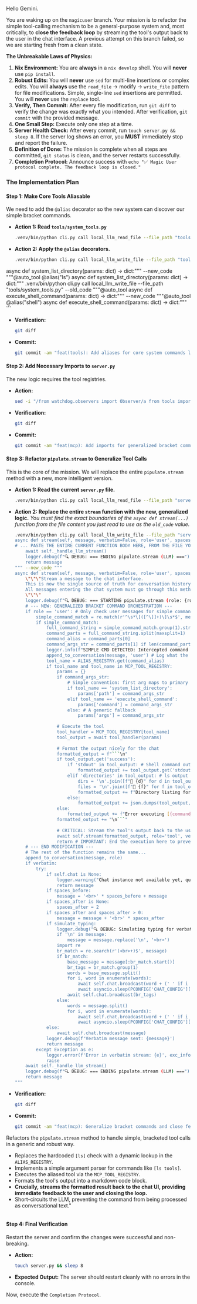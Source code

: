 Hello Gemini.

You are waking up on the `magicuser` branch. Your mission is to refactor the simple tool-calling mechanism to be a general-purpose system and, most critically, to **close the feedback loop** by streaming the tool's output back to the user in the chat interface. A previous attempt on this branch failed, so we are starting fresh from a clean state.

**The Unbreakable Laws of Physics:**

1.  **Nix Environment:** You are **always** in a `nix develop` shell. You will **never** use `pip install`.
2.  **Robust Edits:** You will **never** use `sed` for multi-line insertions or complex edits. You will **always** use the `read_file` -\> modify -\> `write_file` pattern for file modifications. Simple, single-line `sed` insertions are permitted. You will **never** use the `replace` tool.
3.  **Verify, Then Commit:** After every file modification, run `git diff` to verify the change was exactly what you intended. After verification, `git commit` with the provided message.
4.  **One Small Step:** Execute only one step at a time.
5.  **Server Health Check:** After every commit, run `touch server.py && sleep 8`. If the server log shows an error, you **MUST** immediately stop and report the failure.
6.  **Definition of Done:** The mission is complete when all steps are committed, `git status` is clean, and the server restarts successfully.
7.  **Completion Protocol:** Announce success with `echo "✅ Magic User protocol complete. The feedback loop is closed."`

### The Implementation Plan

#### **Step 1: Make Core Tools Aliasable**

We need to add the `@alias` decorator so the new system can discover our simple bracket commands.

  * **Action 1: Read `tools/system_tools.py`**
    ```bash
    .venv/bin/python cli.py call local_llm_read_file --file_path "tools/system_tools.py"
    ```
  * **Action 2: Apply the `@alias` decorators.**
    ```bash
    .venv/bin/python cli.py call local_llm_write_file --file_path "tools/system_tools.py" --old_code """@auto_tool
    ```

async def system\_list\_directory(params: dict) -\> dict:""" --new\_code """@auto\_tool
@alias("ls")
async def system\_list\_directory(params: dict) -\> dict:"""
.venv/bin/python cli.py call local\_llm\_write\_file --file\_path "tools/system\_tools.py" --old\_code """@auto\_tool
async def execute\_shell\_command(params: dict) -\> dict:""" --new\_code """@auto\_tool
@alias("shell")
async def execute\_shell\_command(params: dict) -\> dict:"""
\`\`\`

  * **Verification:**
    ```bash
    git diff
    ```
  * **Commit:**
    ```bash
    git commit -am "feat(tools): Add aliases for core system commands ls and shell"
    ```

#### **Step 2: Add Necessary Imports to `server.py`**

The new logic requires the tool registries.

  * **Action:**
    ```bash
    sed -i "/from watchdog.observers import Observer/a from tools import ALIAS_REGISTRY, MCP_TOOL_REGISTRY" server.py
    ```
  * **Verification:**
    ```bash
    git diff
    ```
  * **Commit:**
    ```bash
    git commit -am "feat(mcp): Add imports for generalized bracket command handling"
    ```

#### **Step 3: Refactor `pipulate.stream` to Generalize Tool Calls**

This is the core of the mission. We will replace the entire `pipulate.stream` method with a new, more intelligent version.

  * **Action 1: Read the current `server.py` file.**
    ```bash
    .venv/bin/python cli.py call local_llm_read_file --file_path "server.py"
    ```
  * **Action 2: Replace the entire `stream` function with the new, generalized logic.**
    *You must find the exact boundaries of the `async def stream(...)` function from the file content you just read to use as the `old_code` value.*
    ````bash
    .venv/bin/python cli.py call local_llm_write_file --file_path "server.py" --old_code """
    async def stream(self, message, verbatim=False, role='user', spaces_before=None, spaces_after=None, simulate_typing=True):
    # ... PASTE THE ENTIRE CURRENT FUNCTION BODY HERE, FROM THE FILE YOU JUST READ ...
        await self._handle_llm_stream()
        logger.debug(f"🔍 DEBUG: === ENDING pipulate.stream (LLM) ===")
        return message
    """ --new_code """
    async def stream(self, message, verbatim=False, role='user', spaces_before=None, spaces_after=None, simulate_typing=True):
        \"\"\"Stream a message to the chat interface.
        This is now the single source of truth for conversation history management.
        All messages entering the chat system must go through this method.
        \"\"\"
        logger.debug(f"🔍 DEBUG: === STARTING pipulate.stream (role: {role}) ===")
        # --- NEW: GENERALIZED BRACKET COMMAND ORCHESTRATION ---
        if role == 'user': # Only check user messages for simple commands
            simple_command_match = re.match(r'^\s*\[([^\]]+)\]\s*$', message) # Match if the *entire* message is a command
            if simple_command_match:
                full_command_string = simple_command_match.group(1).strip()
                command_parts = full_command_string.split(maxsplit=1)
                command_alias = command_parts[0]
                command_args_str = command_parts[1] if len(command_parts) > 1 else ""
                logger.info(f"SIMPLE CMD DETECTED: Intercepted command '[{full_command_string}]' from user.")
                append_to_conversation(message, 'user') # Log what the user typed
                tool_name = ALIAS_REGISTRY.get(command_alias)
                if tool_name and tool_name in MCP_TOOL_REGISTRY:
                    params = {}
                    if command_args_str:
                        # Simple convention: first arg maps to primary parameter
                        if tool_name == 'system_list_directory':
                            params['path'] = command_args_str
                        elif tool_name == 'execute_shell_command':
                            params['command'] = command_args_str
                        else: # A generic fallback
                            params['args'] = command_args_str
                    
                    # Execute the tool
                    tool_handler = MCP_TOOL_REGISTRY[tool_name]
                    tool_output = await tool_handler(params)
                    
                    # Format the output nicely for the chat
                    formatted_output = f"```\n"
                    if tool_output.get('success'):
                        if 'stdout' in tool_output: # Shell command output
                            formatted_output += tool_output.get('stdout') or "[No output]"
                        elif 'directories' in tool_output: # ls output
                            dirs = '\n'.join([f"📁 {d}" for d in tool_output.get('directories', [])])
                            files = '\n'.join([f"📄 {f}" for f in tool_output.get('files', [])])
                            formatted_output += f"Directory listing for: {tool_output.get('path', '.')}\n\n{dirs}\n{files}"
                        else:
                            formatted_output += json.dumps(tool_output, indent=2)
                    else:
                        formatted_output += f"Error executing [{command_alias}]:\n{tool_output.get('error', 'Unknown error')}"
                    formatted_output += "\n```"
                    
                    # CRITICAL: Stream the tool's output back to the user
                    await self.stream(formatted_output, role='tool', verbatim=True)
                    return # IMPORTANT: End the execution here to prevent sending to LLM
        # --- END MODIFICATION ---
        # The rest of the function remains the same...
        append_to_conversation(message, role)
        if verbatim:
            try:
                if self.chat is None:
                    logger.warning("Chat instance not available yet, queuing message for later")
                    return message
                if spaces_before:
                    message = '<br>' * spaces_before + message
                if spaces_after is None:
                    spaces_after = 2
                if spaces_after and spaces_after > 0:
                    message = message + '<br>' * spaces_after
                if simulate_typing:
                    logger.debug("🔍 DEBUG: Simulating typing for verbatim message")
                    if '\n' in message:
                        message = message.replace('\n', '<br>')
                    import re
                    br_match = re.search(r'(<br>+)$', message)
                    if br_match:
                        base_message = message[:br_match.start()]
                        br_tags = br_match.group(1)
                        words = base_message.split()
                        for i, word in enumerate(words):
                            await self.chat.broadcast(word + (' ' if i < len(words) - 1 else ''))
                            await asyncio.sleep(PCONFIG['CHAT_CONFIG']['TYPING_DELAY'])
                        await self.chat.broadcast(br_tags)
                    else:
                        words = message.split()
                        for i, word in enumerate(words):
                            await self.chat.broadcast(word + (' ' if i < len(words) - 1 else ''))
                            await asyncio.sleep(PCONFIG['CHAT_CONFIG']['TYPING_DELAY'])
                else:
                    await self.chat.broadcast(message)
                logger.debug(f'Verbatim message sent: {message}')
                return message
            except Exception as e:
                logger.error(f'Error in verbatim stream: {e}', exc_info=True)
                raise
        await self._handle_llm_stream()
        logger.debug(f"🔍 DEBUG: === ENDING pipulate.stream (LLM) ===")
        return message
    """
    ````
  * **Verification:**
    ```bash
    git diff
    ```
  * **Commit:**
    ```bash
    git commit -am "feat(mcp): Generalize bracket commands and close feedback loop
    ```

Refactors the `pipulate.stream` method to handle simple, bracketed tool calls in a generic and robust way.

  - Replaces the hardcoded `[ls]` check with a dynamic lookup in the `ALIAS_REGISTRY`.
  - Implements a simple argument parser for commands like `[ls tools]`.
  - Executes the aliased tool via the `MCP_TOOL_REGISTRY`.
  - Formats the tool's output into a markdown code block.
  - **Crucially, streams the formatted result back to the chat UI, providing immediate feedback to the user and closing the loop.**
  - Short-circuits the LLM, preventing the command from being processed as conversational text."
    ```
    
    ```

#### **Step 4: Final Verification**

Restart the server and confirm the changes were successful and non-breaking.

  * **Action:**
    ```bash
    touch server.py && sleep 8
    ```
  * **Expected Output:** The server should restart cleanly with no errors in the console.

Now, execute the `Completion Protocol`.
